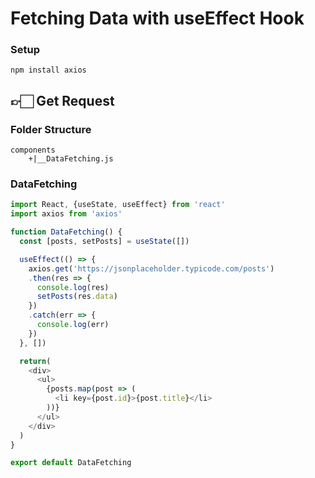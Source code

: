 #   Fetching Data with useEffect Hook

### Setup
`npm install axios`

##  👉🏻 Get Request

### Folder Structure
```
components
    +|__DataFetching.js
```

### DataFetching
```js
import React, {useState, useEffect} from 'react'
import axios from 'axios'

function DataFetching() {
  const [posts, setPosts] = useState([])

  useEffect(() => {
    axios.get('https://jsonplaceholder.typicode.com/posts')
    .then(res => {
      console.log(res)
      setPosts(res.data)
    })
    .catch(err => {
      console.log(err)
    })
  }, [])

  return(
    <div>
      <ul>
        {posts.map(post => (
          <li key={post.id}>{post.title}</li>
        ))}
      </ul>
    </div>
  ) 
}

export default DataFetching
```